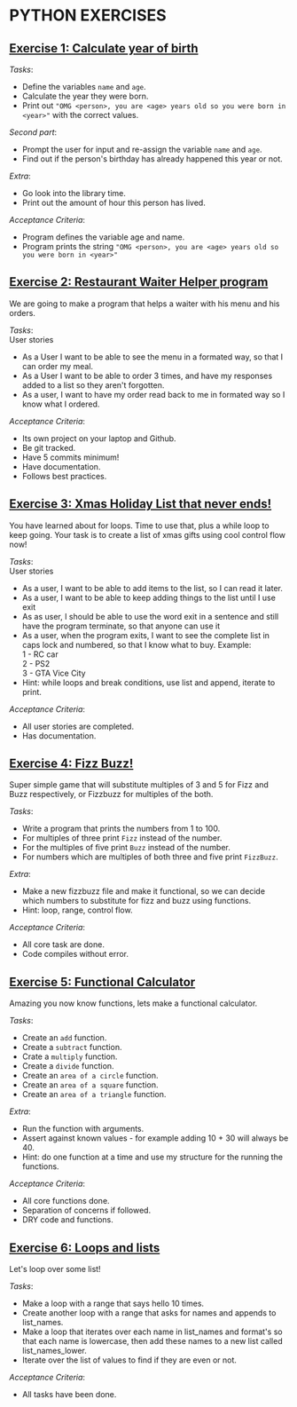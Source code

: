 # PYTHON EXERCISES

## <u>Exercise 1: Calculate year of birth</u>

*Tasks*:
- Define the variables `name` and `age`.
- Calculate the year they were born.
- Print out `"OMG <person>, you are <age> years old so you were born in <year>"` with the correct values.

*Second part*:

- Prompt the user for input and re-assign the variable `name` and `age`.
- Find out if the person's birthday has already happened this year or not.

*Extra*:

- Go look into the library time.
- Print out the amount of hour this person has lived.

*Acceptance Criteria*:

- Program defines the variable age and name.
- Program prints the string `"OMG <person>, you are <age> years old so you were born in <year>"`

## <u>Exercise 2: Restaurant Waiter Helper program</u>
We are going to make a program that helps a waiter with his menu and his orders.

*Tasks*: <br/>
User stories
- As a User I want to be able to see the menu in a formated way, so that I can order my meal.
- As a User I want to be able to order 3 times, and have my responses added to a list so they aren't forgotten.
- As a user, I want to have my order read back to me in formated way so I know what I ordered.

*Acceptance Criteria*:

- Its own project on your laptop and Github.
- Be git tracked.
- Have 5 commits minimum!
- Have documentation.
- Follows best practices.

## <u>Exercise 3: Xmas Holiday List that never ends!</u>
You have learned about for loops. Time to use that, plus a while loop to keep
going. Your task is to create a list of xmas gifts using cool control
flow now!

*Tasks*: <br/>
User stories
- As a user, I want to be able to add items to the list, so I can read it later.
- As a user, I want to be able to keep adding things to the list until I use exit
- As as user, I should be able to use the word exit in a sentence and still have the program terminate, so that anyone can use it 
- As a user, when the program exits, I want to see the complete list in caps lock and numbered, so that I know what to buy. Example: <br/>
  1 - RC car <br/>
  2 - PS2 <br/>
  3 - GTA Vice City
- Hint: while loops and break conditions, use list and append, iterate to print.  

*Acceptance Criteria*:

- All user stories are completed.
- Has documentation.

## <u>Exercise 4: Fizz Buzz!</u>
Super simple game that will substitute multiples of 3 and 5 for Fizz and
Buzz respectively, or Fizzbuzz for multiples of the both. 

*Tasks*:
- Write a program that prints the numbers from 1 to 100.
- For multiples of three print `Fizz` instead of the number.
- For the multiples of five print `Buzz` instead of the number.
- For numbers which are multiples of both three and five print `FizzBuzz`.

*Extra*:
- Make a new fizzbuzz file and make it functional, so we can decide
which numbers to substitute for fizz and buzz using functions.
- Hint: loop, range, control flow.  
  
*Acceptance Criteria*:
- All core task are done.
- Code compiles without error.

## <u>Exercise 5: Functional Calculator</u>
Amazing you now know functions, lets make a functional calculator.

*Tasks*:
- Create an `add` function.
- Create a `subtract` function.
- Crate a `multiply` function.
- Create a `divide` function.
- Create an `area of a circle` function.
- Create an `area of a square` function.
- Create an `area of a triangle` function.

*Extra*:
- Run the function with arguments.
- Assert against known values - for example adding 10 + 30 will always be 40.
- Hint: do one function at a time and use my structure for the running the functions.
  
*Acceptance Criteria*:
- All core functions done.
- Separation of concerns if followed.
- DRY code and functions.

## <u>Exercise 6: Loops and lists</u>
Let's loop over some list!

*Tasks*:
- Make a loop with a range that says hello 10 times.
- Create another loop with a range that asks for names and appends to list_names.
- Make a loop that iterates over each name in list_names and format's so that each name
  is lowercase, then add these names to a new list called list_names_lower.
- Iterate over the list of values to find if they are even or not.

*Acceptance Criteria*:
- All tasks have been done.

